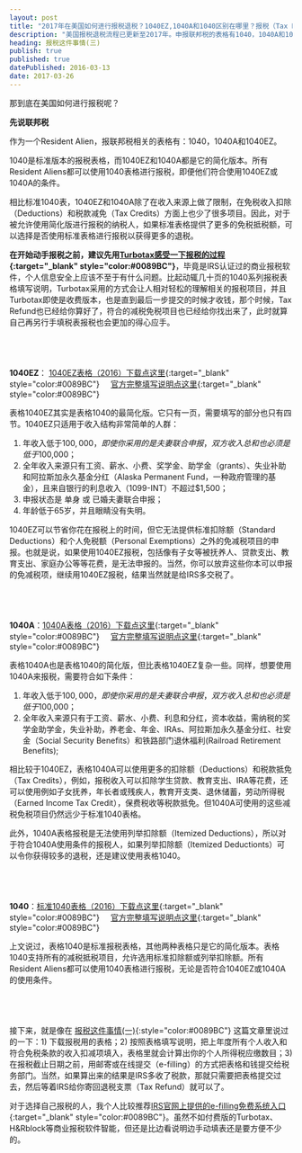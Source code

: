 ```yaml
---
layout: post
title: "2017年在美国如何进行报税退税？1040EZ,1040A和1040区别在哪里？报税（Tax Return）还是退税（Tax Refund）?"
description: "美国报税退税流程已更新至2017年。申报联邦税的表格有1040，1040A和1040EZ，适用于不同的人。有报税才有退税。使用IRS网站上的e-filling免费系统入口，省时又省力。"
heading: 报税这件事情(三)
publish: true
published: true
datePublished: 2016-03-13
date: 2017-03-26
---
```




那到底在美国如何进行报税呢？

**先说联邦税**

作为一个Resident Alien，报联邦税相关的表格有：1040，1040A和1040EZ。

<span class="dropcap">1040</span>是标准版本的报税表格，而1040EZ和1040A都是它的简化版本。所有Resident Aliens都可以使用1040表格进行报税，即便他们符合使用1040EZ或1040A的条件。

相比标准1040表，1040EZ和1040A除了在收入来源上做了限制，在免税收入扣除（Deductions）和税款减免（Tax Credits）方面上也少了很多项目。因此，对于被允许使用简化版进行报税的纳税人，如果标准表格提供了更多的免税抵税额，可以选择是否使用标准表格进行报税以获得更多的退税。

**在开始动手报税之前，建议先用[Turbotax感受一下报税的过程](https://turbotax.intuit.com/){:target="_blank" style="color:#0089BC"}**，毕竟是IRS认证过的商业报税软件，个人信息安全上应该不至于有什么问题。比起动辄几十页的1040系列报税表格填写说明，Turbotax采用的方式会让人相对轻松的理解相关的报税项目，并且Turbotax即使是收费版本，也是直到最后一步提交的时候才收钱，那个时候，Tax Refund也已经给你算好了，符合的减税免税项目也已经给你找出来了，此时就算自己再另行手填税表报税也会更加的得心应手。

<p style="margin-bottom:70px"></p>

**1040EZ**： [1040EZ表格（2016）下载点这里](https://www.irs.gov/pub/irs-pdf/f1040ez.pdf){:target="_blank" style="color:#0089BC"}  &nbsp; &nbsp; [官方完整填写说明点这里](https://www.irs.gov/pub/irs-pdf/i1040ez.pdf){:target="_blank" style="color:#0089BC"}

表格1040EZ其实是表格1040的最简化版。它只有一页，需要填写的部分也只有四节。1040EZ只适用于收入结构非常简单的人群：
1) 年收入低于$100,000，即使你采用的是夫妻联合申报，双方收入总和也必须是低于$100,000；
2) 全年收入来源只有工资、薪水、小费、奖学金、助学金（grants）、失业补助和阿拉斯加永久基金分红（Alaska Permanent Fund，一种政府管理的基金），且来自银行的利息收入（1099-INT）不超过$1,500；
3) 申报状态是 单身 或 已婚夫妻联合申报；
4) 年龄低于65岁，并且眼睛没有失明。

1040EZ可以节省你花在报税上的时间，但它无法提供标准扣除额（Standard Deductions）和个人免税额（Personal Exemptions）之外的免减税项目的申报。也就是说，如果使用1040EZ报税，包括像有子女等被抚养人、贷款支出、教育支出、家庭办公等等花费，是无法申报的。当然，你可以放弃这些你本可以申报的免减税项，继续用1040EZ报税，结果当然就是给IRS多交税了。

<p style="margin-bottom:70px"></p>

**1040A**：[1040A表格（2016）下载点这里](https://www.irs.gov/pub/irs-pdf/f1040a.pdf){:target="_blank" style="color:#0089BC"}  &nbsp; &nbsp; [官方完整填写说明点这里](https://www.irs.gov/pub/irs-pdf/i1040a.pdf){:target="_blank" style="color:#0089BC"}

表格1040A也是表格1040的简化版，但比表格1040EZ复杂一些。同样，想要使用1040A来报税，需要符合如下条件：
1) 年收入低于$100,000，即使你采用的是夫妻联合申报，双方收入总和也必须是低于$100,000；
2) 全年收入来源只有于工资、薪水、小费、利息和分红，资本收益，需纳税的奖学金助学金，失业补助，养老金、年金、IRAs、阿拉斯加永久基金分红、社安金（Social Security Benefits）和铁路部门退休福利(Railroad Retirement Benefits);

相比较于1040EZ，表格1040A可以使用更多的扣除额（Deductions）和税款抵免（Tax Credits），例如，报税收入可以扣除学生贷款、教育支出、IRA等花费，还可以使用例如子女抚养，年长者或残疾人，教育开支类、退休储蓄，劳动所得税（Earned Income Tax Credit），保费税收等税款抵免。但1040A可使用的这些减税免税项目仍然远少于标准1040表格。

此外，1040A表格报税是无法使用列举扣除额（Itemized Deductions），所以对于符合1040A使用条件的报税人，如果列举扣除额（Itemized Deductionts）可以令你获得较多的退税，还是建议使用表格1040。

<p style="margin-bottom:70px"></p>

**1040**：[标准1040表格（2016）下载点这里](https://www.irs.gov/pub/irs-pdf/f1040.pdf){:target="_blank" style="color:#0089BC"}  &nbsp; &nbsp; [官方完整填写说明点这里](https://www.irs.gov/pub/irs-pdf/i1040gi.pdf){:target="_blank" style="color:#0089BC"}

上文说过，表格1040是标准报税表格，其他两种表格只是它的简化版本。表格1040支持所有的减税抵税项目，允许选用标准扣除额或列举扣除额。所有Resident Aliens都可以使用1040表格进行报税，无论是否符合1040EZ或1040A的使用条件。

<p style="margin-bottom:70px"></p>

接下来，就是像在 [报税这件事情(一)](/what-is-tax-return/){:style="color:#0089BC"} 这篇文章里说过的一下：1) 下载报税用的表格；2) 按照表格填写说明，把上年度所有个人收入和符合免税条款的收入扣减项填入，表格里就会计算出你的个人所得税应缴数目；3) 在报税截止日期之前，用邮寄或在线提交（e-filling）的方式把表格和钱提交给税务部门。当然，如果算出来的结果是IRS多收了税款，那就只需要把表格提交过去，然后等着IRS给你寄回退税支票（Tax Refund）就可以了。

对于选择自己报税的人，我个人比较推荐[IRS官网上提供的e-filling免费系统入口](https://www.irs.gov/uac/Free-File:-Do-Your-Federal-Taxes-for-Free){:target="_blank" style="color:#0089BC"}。虽然不如付费版的Turbotax、H&Rblock等商业报税软件智能，但还是比边看说明边手动填表还是要方便不少的。

<p style="margin-bottom:70px"></p>
